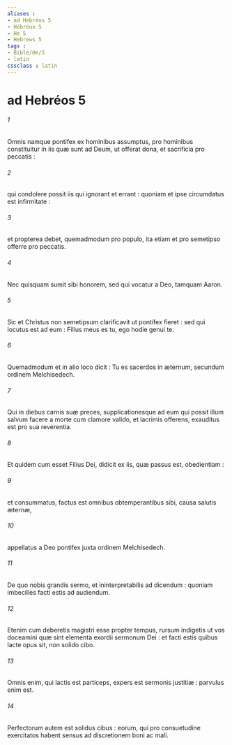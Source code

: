 ```yaml
---
aliases : 
- ad Hebréos 5
- Hébreux 5
- He 5
- Hebrews 5
tags : 
- Bible/He/5
- latin
cssclass : latin
---
```


# ad Hebréos 5

###### 1
Omnis namque pontifex ex hominibus assumptus, pro hominibus constituitur in iis quæ sunt ad Deum, ut offerat dona, et sacrificia pro peccatis :
###### 2
qui condolere possit iis qui ignorant et errant : quoniam et ipse circumdatus est infirmitate :
###### 3
et propterea debet, quemadmodum pro populo, ita etiam et pro semetipso offerre pro peccatis.
###### 4
Nec quisquam sumit sibi honorem, sed qui vocatur a Deo, tamquam Aaron.
###### 5
Sic et Christus non semetipsum clarificavit ut pontifex fieret : sed qui locutus est ad eum : Filius meus es tu, ego hodie genui te.
###### 6
Quemadmodum et in alio loco dicit : Tu es sacerdos in æternum, secundum ordinem Melchisedech.
###### 7
Qui in diebus carnis suæ preces, supplicationesque ad eum qui possit illum salvum facere a morte cum clamore valido, et lacrimis offerens, exauditus est pro sua reverentia.
###### 8
Et quidem cum esset Filius Dei, didicit ex iis, quæ passus est, obedientiam :
###### 9
et consummatus, factus est omnibus obtemperantibus sibi, causa salutis æternæ,
###### 10
appellatus a Deo pontifex juxta ordinem Melchisedech.
###### 11
De quo nobis grandis sermo, et ininterpretabilis ad dicendum : quoniam imbecilles facti estis ad audiendum.
###### 12
Etenim cum deberetis magistri esse propter tempus, rursum indigetis ut vos doceamini quæ sint elementa exordii sermonum Dei : et facti estis quibus lacte opus sit, non solido cibo.
###### 13
Omnis enim, qui lactis est particeps, expers est sermonis justitiæ : parvulus enim est.
###### 14
Perfectorum autem est solidus cibus : eorum, qui pro consuetudine exercitatos habent sensus ad discretionem boni ac mali.

